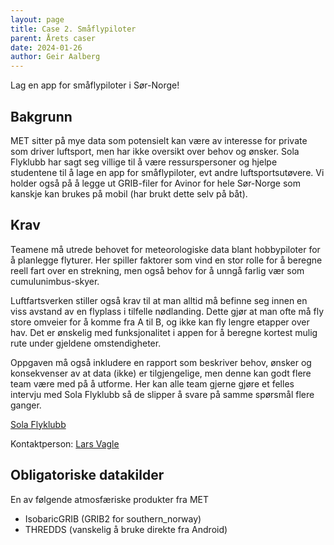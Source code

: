 ```yaml
---
layout: page
title: Case 2. Småflypiloter
parent: Årets caser
date: 2024-01-26
author: Geir Aalberg
---
```


Lag en app for småflypiloter i Sør-Norge!

## Bakgrunn

MET sitter på mye data som potensielt kan være av interesse for private som
driver luftsport, men har ikke oversikt over behov og ønsker. Sola Flyklubb har
sagt seg villige til å være ressurspersoner og hjelpe studentene til å lage en
app for småflypiloter, evt andre luftsportsutøvere. Vi holder også på å legge ut
GRIB-filer for Avinor for hele Sør-Norge som kanskje kan brukes på mobil (har
brukt dette selv på båt).

## Krav

Teamene må utrede behovet for meteorologiske data blant hobbypiloter for å
planlegge flyturer. Her spiller faktorer som vind en stor rolle for å beregne
reell fart over en strekning, men også behov for å unngå farlig vær som
cumulunimbus-skyer.

Luftfartsverken stiller også krav til at man alltid må
befinne seg innen en viss avstand av en flyplass i tilfelle nødlanding.
Dette gjør at man ofte må fly store omveier for å komme fra A til B, og ikke
kan fly lengre etapper over hav. Det er ønskelig med funksjonalitet i appen
for å beregne kortest mulig rute under gjeldene omstendigheter.

Oppgaven må også inkludere en rapport som beskriver behov, ønsker og
konsekvenser av at data (ikke) er tilgjengelige, men denne kan godt flere team
være med på å utforme. Her kan alle team gjerne gjøre et felles intervju med
Sola Flyklubb så de slipper å svare på samme spørsmål flere ganger.

[Sola Flyklubb](https://www.solaflyklubb.no/)

Kontaktperson: [Lars Vagle](https://www.solaflyklubb.no/kontakt-oss)

## Obligatoriske datakilder

En av følgende atmosfæriske produkter fra MET

- IsobaricGRIB (GRIB2 for southern_norway)
- THREDDS (vanskelig å bruke direkte fra Android)
